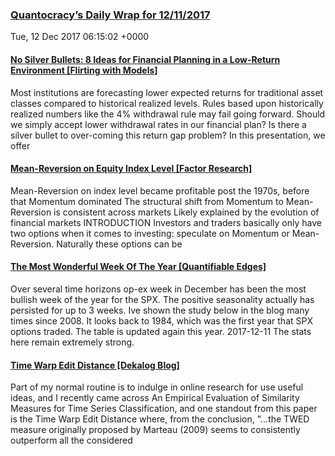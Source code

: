 ### [Quantocracy’s Daily Wrap for 12/11/2017](http://quantocracy.com/quantocracys-daily-wrap-for-12112017/)
Tue, 12 Dec 2017 06:15:02 +0000
#### [No Silver Bullets: 8 Ideas for Financial Planning in a Low-Return Environment [Flirting with Models]](http://quantocracy.com/redirect.php?key=PAZYDBmbQ2&source=feedburner)
Most institutions are forecasting lower expected returns for traditional asset classes compared to historical realized levels. Rules based upon historically realized numbers  like the 4% withdrawal rule  may fail going forward. Should we simply accept lower withdrawal rates in our financial plan? Is there a silver bullet to over-coming this return gap problem? In this presentation, we offer
#### [Mean-Reversion on Equity Index Level [Factor Research]](http://quantocracy.com/redirect.php?key=EDGK9gbcMn&source=feedburner)
Mean-Reversion on index level became profitable post the 1970s, before that Momentum dominated The structural shift from Momentum to Mean-Reversion is consistent across markets Likely explained by the evolution of financial markets INTRODUCTION Investors and traders basically only have two options when it comes to investing: speculate on Momentum or Mean-Reversion. Naturally these options can be
#### [The Most Wonderful Week Of The Year [Quantifiable Edges]](http://quantocracy.com/redirect.php?key=zHCNLVwrBY&source=feedburner)
Over several time horizons op-ex week in December has been the most bullish week of the year for the SPX. The positive seasonality actually has persisted for up to 3 weeks. Ive shown the study below in the blog many times since 2008. It looks back to 1984, which was the first year that SPX options traded. The table is updated again this year. 2017-12-11 The stats here remain extremely strong.
#### [Time Warp Edit Distance [Dekalog Blog]](http://quantocracy.com/redirect.php?key=RrzRpcsLnj&source=feedburner)
Part of my normal routine is to indulge in online research for use useful ideas, and I recently came across An Empirical Evaluation of Similarity Measures for Time Series Classification, and one standout from this paper is the Time Warp Edit Distance where, from the conclusion, "…the TWED measure originally proposed by Marteau (2009) seems to consistently outperform all the considered
